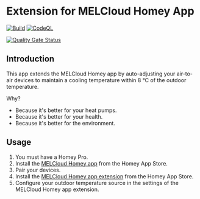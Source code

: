 # Extension for MELCloud Homey App

[![Build](https://github.com/OlivierZal/com.melcloud.extension/actions/workflows/build.yml/badge.svg)](https://github.com/OlivierZal/com.melcloud.extension/actions/workflows/build.yml)
[![CodeQL](https://github.com/OlivierZal/com.melcloud.extension/actions/workflows/github-code-scanning/codeql/badge.svg)](https://github.com/OlivierZal/com.melcloud.extension/actions/workflows/github-code-scanning/codeql)

[![Quality Gate Status](https://sonarcloud.io/api/project_badges/measure?project=OlivierZal_com.melcloud.extension&metric=alert_status)](https://sonarcloud.io/summary/new_code?id=OlivierZal_com.melcloud.extension)

## Introduction

This app extends the MELCloud Homey app by auto-adjusting your air-to-air devices to maintain a cooling temperature within 8 °C of the outdoor temperature.

Why?

- Because it's better for your heat pumps.
- Because it's better for your health.
- Because it's better for the environment.

## Usage

1. You must have a Homey Pro.
2. Install the [MELCloud Homey app](https://homey.app/a/com.mecloud) from the Homey App Store.
3. Pair your devices.
4. Install the [MELCloud Homey app extension](https://homey.app/a/com.mecloud.extension) from the Homey App Store.
5. Configure your outdoor temperature source in the settings of the MELCloud Homey app extension.
